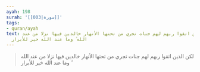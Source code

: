 ```yaml
---
ayah: 198
surah: '[[003|سورة]]'
tags:
- quran/ayah
text: لكن الذين اتقوا ربهم لهم جنات تجري من تحتها الأنهار خالدين فيها نزلا من عند
  الله ۗ وما عند الله خير للأبرار
---
```

> لكن الذين اتقوا ربهم لهم جنات تجري من تحتها الأنهار خالدين فيها نزلا من عند الله ۗ وما عند الله خير للأبرار
